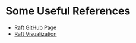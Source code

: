 # Some Useful References

- [Raft GitHub Page](https://raft.github.io/)
- [Raft Visualization](https://thesecretlivesofdata.com/raft/)

